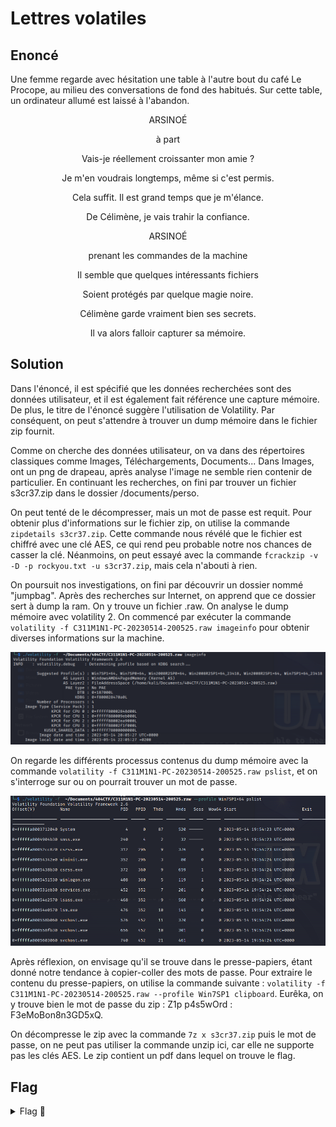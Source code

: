 # Lettres volatiles

## Enoncé
Une femme regarde avec hésitation une table à l'autre bout du café Le Procope, au milieu des conversations de fond des habitués. Sur cette table, un ordinateur allumé est laissé à l'abandon.

<p align="center"> ARSINOÉ </p>

<p align="center"> à part </p>

<p align="center"> Vais-je réellement croissanter mon amie ? </p>

<p align="center"> Je m'en voudrais longtemps, même si c'est permis. </p>

<p align="center"> Cela suffit. Il est grand temps que je m'élance. </p>

<p align="center"> De Célimène, je vais trahir la confiance. </p>

<p align="center"> ARSINOÉ </p>

<p align="center"> prenant les commandes de la machine </p>

<p align="center"> Il semble que quelques intéressants fichiers </p>

<p align="center"> Soient protégés par quelque magie noire. </p>

<p align="center"> Célimène garde vraiment bien ses secrets. </p>

<p align="center"> Il va alors falloir capturer sa mémoire. </p>



## Solution

Dans l'énoncé, il est spécifié que les données recherchées sont des données utilisateur, et il est également fait référence une capture mémoire. De plus, le titre de l'énoncé suggère l'utilisation de Volatility. Par conséquent, on peut s'attendre à trouver un dump mémoire dans le fichier zip fournit.

Comme on cherche des données utilisateur, on va dans des répertoires classiques comme Images, Téléchargements, Documents...
Dans Images, ont un png de drapeau, après analyse l'image ne semble rien contenir de particulier.
En continuant les recherches, on fini par trouver un fichier s3cr37.zip dans le dossier /documents/perso.

On peut tenté de le décompresser, mais un mot de passe est requit. Pour obtenir plus d'informations sur le fichier zip, on utilise la commande `zipdetails s3cr37.zip`. Cette commande nous révélé que le fichier est chiffré avec une clé AES, ce qui rend peu probable notre nos chances de casser la clé. Néanmoins, on peut essayé avec la commande `fcrackzip -v -D -p rockyou.txt -u s3cr37.zip`, mais cela n'abouti à rien. 

On poursuit nos investigations, on fini par découvrir un dossier nommé "jumpbag". Après des recherches sur Internet, on apprend que ce dossier sert à dump la ram. On y trouve un fichier .raw. On analyse le dump mémoire avec volatility 2. On commencé par exécuter la commande `volatility -f C311M1N1-PC-20230514-200525.raw imageinfo` pour obtenir diverses informations sur la machine.

<p align="center"><img src="Volatility imageinfo.png" alt="Volatility imageinfo" width="800"></p>

On regarde les différents processus contenus du dump mémoire avec la commande `volatility -f C311M1N1-PC-20230514-200525.raw pslist`, et on s'interroge sur ou on pourrait trouver un mot de passe.

<p align="center"><img src="Volatility processus.png" alt="Volatility processus" width="800"></p>

 Après réflexion, on envisage qu'il se trouve dans le presse-papiers, étant donné notre tendance à copier-coller des mots de passe. Pour extraire le contenu du presse-papiers, on utilise la commande suivante : `volatility -f C311M1N1-PC-20230514-200525.raw --profile Win7SP1 clipboard`. Eurêka, on y trouve bien le mot de passe du zip : Z1p p4s5wOrd : F3eMoBon8n3GD5xQ.

On décompresse le zip avec la commande `7z x s3cr37.zip` puis le mot de passe, on ne peut pas utiliser la commande unzip ici, car elle ne supporte pas les clés AES.
Le zip contient un pdf dans lequel on trouve le flag.

## Flag

<details>
<summary> Flag 🚩</summary>

```
404CTF{V0147i1I7y_W1Ll_N3v3r_Wr8_loV3_l3ttEr5}
```
